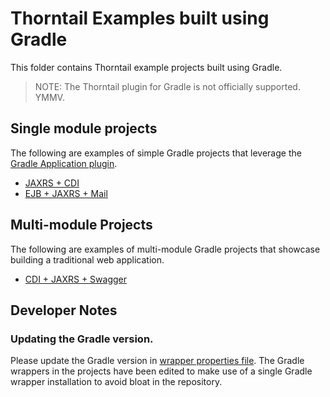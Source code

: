# Thorntail Examples built using Gradle
This folder contains Thorntail example projects built using Gradle.

> NOTE: The Thorntail plugin for Gradle is not officially supported. YMMV.

## Single module projects
The following are examples of simple Gradle projects that leverage the [Gradle Application plugin](https://docs.gradle.org/current/userguide/application_plugin.html).
 
* [JAXRS + CDI](jaxrs-cdi)
* [EJB + JAXRS + Mail](ejb-jaxrs-mail)

## Multi-module Projects
The following are examples of multi-module Gradle projects that showcase building a traditional web application.

* [CDI + JAXRS + Swagger](multi-module)

## Developer Notes

### Updating the Gradle version.

Please update the Gradle version in [wrapper properties file](gradle/wrapper/gradle-wrapper.properties). The Gradle
wrappers in the projects have been edited to make use of a single Gradle wrapper installation to avoid bloat in the
repository.
